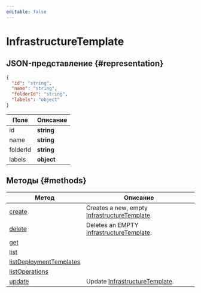 ```yaml
---
editable: false
---
```


# InfrastructureTemplate

## JSON-представление {#representation}
```json 
{
  "id": "string",
  "name": "string",
  "folderId": "string",
  "labels": "object"
}
```
 
Поле | Описание
--- | ---
id | **string**<br>
name | **string**<br>
folderId | **string**<br>
labels | **object**<br>

## Методы {#methods}
Метод | Описание
--- | ---
[create](create.md) | Creates a new, empty [InfrastructureTemplate](/InfrastructureTemplate#representation).
[delete](delete.md) | Deletes an EMPTY [InfrastructureTemplate](/InfrastructureTemplate#representation).
[get](get.md) | 
[list](list.md) | 
[listDeploymentTemplates](listDeploymentTemplates.md) | 
[listOperations](listOperations.md) | 
[update](update.md) | Update [InfrastructureTemplate](/InfrastructureTemplate#representation).